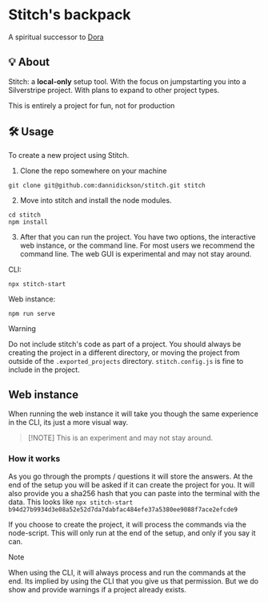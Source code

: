 # Stitch's backpack

A spiritual successor to [Dora](https://github.com/Bookmonkey/dora)

## 💡 About

Stitch: a **local-only** setup tool. With the focus on jumpstarting you into a Silverstripe project. With plans to expand to other project types.

This is entirely a project for fun, not for production

## 🛠️ Usage
To create a new project using Stitch. 
1. Clone the repo somewhere on your machine
```
git clone git@github.com:dannidickson/stitch.git stitch
```
2. Move into stitch and install the node modules. 
```
cd stitch
npm install
```
3. After that you can run the project. You have two options, the interactive web instance, or the command line.
For most users we recommend the command line. The web GUI is experimental and may not stay around.

CLI: 
```
npx stitch-start
```
Web instance:
```
npm run serve
```

> [!WARNING]
> Do not include stitch's code as part of a project. You should always be creating the project in a different directory, or moving the project from outside of the `.exported_projects` directory.
> `stitch.config.js` is fine to include in the project. 

## Web instance
When running the web instance it will take you though the same experience in the CLI, its just a more visual way. 

>[!NOTE] This is an experiment and may not stay around.

### How it works
As you go through the prompts / questions it will store the answers. At the end of the setup you will be asked if it can create the project for you. It will also provide you a sha256 hash that you can paste into the terminal with the data. This looks like `npx stitch-start b94d27b9934d3e08a52e52d7da7dabfac484efe37a5380ee9088f7ace2efcde9`

If you choose to create the project, it will process the commands via the node-script. This will only run at the end of the setup, and only if you say it can.

> [!NOTE]
> When using the CLI, it will always process and run the commands at the end. Its implied by using the CLI that you give us that permission. But we do show and provide warnings if a project already exists.